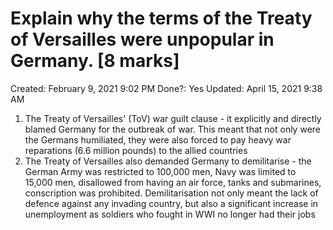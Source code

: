 # Explain why the terms of the Treaty of Versailles were unpopular in Germany. [8 marks]

Created: February 9, 2021 9:02 PM
Done?: Yes
Updated: April 15, 2021 9:38 AM

1. The Treaty of Versailles' (ToV) war guilt clause - it explicitly and directly blamed Germany for the outbreak of war. This meant that not only were the Germans humiliated, they were also forced to pay heavy war reparations (6.6 million pounds) to the allied countries 
2. The Treaty of Versailles also demanded Germany to demilitarise - the German Army was restricted to 100,000 men, Navy was limited to 15,000 men, disallowed from having an air force, tanks and submarines, conscription was prohibited. Demilitarisation not only meant the lack of defence against any invading country, but also a significant increase in unemployment as soldiers who fought in WWI no longer had their jobs